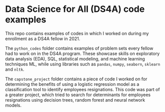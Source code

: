 # Data Science for All (DS4A) code examples
This repo contains examples of codes in which I worked on during my enrollment as a DS4A fellow in 2021.

The `python_codes` folder contains examples of problem sets every fellow had to work on in the DS4A program. These showcase skills on exploratory data analysis (EDA), SQL, statistical modeling, and machine learning techniques ML, while using libraries such as `pandas`, `numpy`, `seaborn`, `sklearn` and `nltk`.

The `capstone_project` folder contains a piece of code I worked on for determining the benefits of using a logistic regression model as a classification tool to identify employees resignations. This code was part of a greater project, which tried to search for determinants for employees resignations using decision trees, random forest and neural network models.
